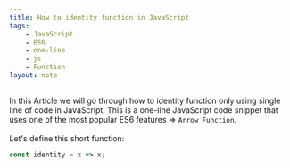 ```yaml
---
title: How to identity function in JavaScript
tags:
    - JavaScript
    - ES6
    - one-line
    - js
    - Function
layout: note
---
```




In this Article we will go through how to identity function only using single line of code in JavaScript.
This is a one-line JavaScript code snippet that uses one of the most popular ES6 features => `Arrow Function`.
<br/>
<br/>
Let's define this short function:

```js {.wrap}
const identity = x => x;
```
